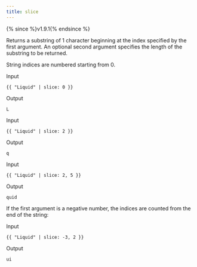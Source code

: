 ```yaml
---
title: slice
---
```


{% since %}v1.9.1{% endsince %}

Returns a substring of 1 character beginning at the index specified by the first argument. An optional second argument specifies the length of the substring to be returned.

String indices are numbered starting from 0.

Input
```liquid
{{ "Liquid" | slice: 0 }}
```

Output
```text
L
```

Input
```liquid
{{ "Liquid" | slice: 2 }}
```

Output
```text
q
```

Input
```liquid
{{ "Liquid" | slice: 2, 5 }}
```

Output
```text
quid
```

If the first argument is a negative number, the indices are counted from the end of the string:

Input
```liquid
{{ "Liquid" | slice: -3, 2 }}
```

Output
```text
ui
```
